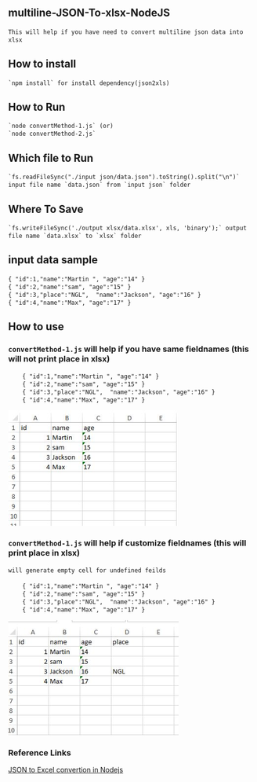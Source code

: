 ## multiline-JSON-To-xlsx-NodeJS
    This will help if you have need to convert multiline json data into xlsx

## How to install
    `npm install` for install dependency(json2xls)  

## How to Run 
    `node convertMethod-1.js` (or)
    `node convertMethod-2.js`

## Which file to Run 
    `fs.readFileSync("./input json/data.json").toString().split("\n")`  input file name `data.json` from `input json` folder  

## Where To Save
    `fs.writeFileSync('./output xlsx/data.xlsx', xls, 'binary');` output file name `data.xlsx` to `xlsx` folder  

## input data sample
    { "id":1,"name":"Martin ", "age":"14" }
    { "id":2,"name":"sam", "age":"15" }
    { "id":3,"place":"NGL",  "name":"Jackson", "age":"16" }
    { "id":4,"name":"Max", "age":"17" }

## How to use
### `convertMethod-1.js` will help if you have same fieldnames (this will not print place in xlsx)

        { "id":1,"name":"Martin ", "age":"14" }
        { "id":2,"name":"sam", "age":"15" }
        { "id":3,"place":"NGL",  "name":"Jackson", "age":"16" }
        { "id":4,"name":"Max", "age":"17" }

![MarineGEO circle logo](/img/out1.jpg "output image 1")

### `convertMethod-1.js` will help if customize fieldnames (this will print place in xlsx)  
    will generate empty cell for undefined feilds

        { "id":1,"name":"Martin ", "age":"14" }
        { "id":2,"name":"sam", "age":"15" }
        { "id":3,"place":"NGL",  "name":"Jackson", "age":"16" }
        { "id":4,"name":"Max", "age":"17" }

![MarineGEO circle logo](/img/out2.jpg "output image 2")



### Reference Links

[JSON to Excel convertion in Nodejs](https://stackoverflow.com/questions/32237121/json-to-excel-convertion-in-nodejs)